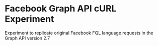 # Facebook Graph API cURL Experiment

Experiment to replicate original Facebook FQL language requests in the Graph API version 2.7
